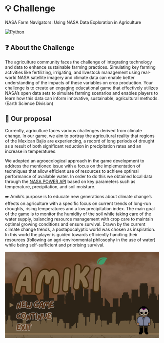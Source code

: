 # 💡 Challenge 
NASA Farm Navigators: Using NASA Data Exploration in Agriculture 

[![Python](https://img.shields.io/badge/python-✓-green)](https://www.npmjs.com/package/peaks.js)

## ❓ About the Challenge 

The agriculture community faces the challenge of integrating technology and data to enhance sustainable farming practices. Simulating key farming activities like fertilizing, irrigating, and livestock management using real-world NASA satellite imagery and climate data can enable better understanding of the impacts of these variables on crop production. Your challenge is to create an engaging educational game that effectively utilizes NASA’s open data sets to simulate farming scenarios and enables players to learn how this data can inform innovative, sustainable, agricultural methods. (Earth Science Division)

## 📝 Our proposal 
Currently, agriculture faces various challenges derived from climate change. In our game, we aim to portray the agricultural reality that regions of the Mexican Bajio are experiencing, a record of long periods of drought as a result of both significant reduction in precipitation rates and an increase in temperatures.

We adopted an agroecological approach in the game development to address the mentioned issue with a focus on the implementation of techniques that allow efficient use of resources to achieve optimal performance of available water. In order to do this we obtained local data through the  [NASA POWER API](https://power.larc.nasa.gov/api/pages/)
based on key parameters such as temperature, precipitation, and soil moisture. 

➡️ Amiki’s purpose is to educate new generations about climate change’s effects on agriculture with a specific focus on current trends of long-run droughts, rising temperatures and a low precipitation index. The main goal of the game is to monitor the humidity of the soil while taking care of the water supply, balancing resource management with crop care to maintain optimal growing conditions and ensure survival. Drawn by the current climate change trends, a postapocalyptic world was chosen as inspiration. In this world the player is guided towards efficiently handling their resources (following an agri-environmental philosophy in the use of water) while being self-sufficient and priorising survival.

<p align="center">
  <img src="Amiki_banner.png" alt="Logo" width="700">
</p>

